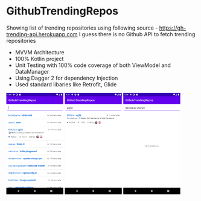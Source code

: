 
# GithubTrendingRepos

Showing list of trending repositories using following source - https://gh-trending-api.herokuapp.com
I guess there is no Github API to fetch trending repositories

- MVVM Architecture
- 100% Kotlin project
- Unit Testing with 100% code coverage of both ViewModel and DataManager
- Using Dagger 2 for dependency Injection
- Used standard libaries like Retrofit, Glide

<div class="row">
    <img src="assets/normal.png" width="30%" height="30%">
    <img src="assets/search.png" width="30%" height="30%">
    <img src="assets/no_repos.png" width="30%" height="30%">
</div>